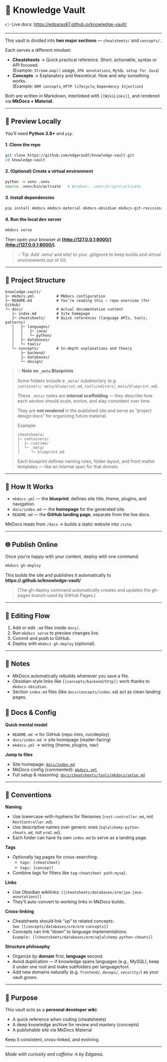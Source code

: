 # 🧠 Knowledge Vault

👉 Live docs: https://edgaras87.github.io/knowledge-vault/

---

This vault is divided into **two major sections** — `cheatsheets/` and `concepts/`.

Each serves a different mindset:

- **Cheatsheets** → Quick practical reference. Short, actionable, syntax or API focused.  
  (Example: `Stream.map()` usage, `JPA annotations`, `MySQL setup for Java`)
- **Concepts** → Explanatory and theoretical. How and *why* something works.  
  (Example: `ORM concepts`, `HTTP lifecycle`, `Dependency Injection`)

Both are written in Markdown, interlinked with `[[WikiLinks]]`, and rendered via **MkDocs + Material**.

---

## 🚀 Preview Locally

You’ll need **Python 3.8+** and `pip`.


#### 1. Clone the repo

```bash
git clone https://github.com/edgaras87/knowledge-vault.git
cd knowledge-vault
```

#### 2. (Optional) Create a virtual environment

```bash
python -m venv .venv
source .venv/bin/activate   # Windows: .venv\Scripts\activate
```

#### 3. Install dependencies

```bash
pip install mkdocs mkdocs-material mkdocs-obsidian mkdocs-git-revision-date-localized-plugin
```

#### 4. Run the local dev server

```bash
mkdocs serve
```

Then open your browser at **[http://127.0.0.1:8000/](http://127.0.0.1:8000/)**.

> 💡 Tip: Add .venv/ and site/ to your .gitignore to keep builds and virtual environments out of Git.

---

## 🧩 Project Structure

```
knowledge-vault/
├─ mkdocs.yml          # MkDocs configuration
├─ README.md           # You’re reading this — repo overview (for GitHub)
└─ docs/               # Actual documentation content
   ├─ index.md         # Site homepage
   ├─ cheatsheets/     # Quick references (language APIs, tools, patterns)
   │   ├─ languages/
   │   │   ├─ java/
   │   │   └─ python/
   │   ├─ databases/
   │   └─ tools/
   └─ concepts/        # In-depth explanations and theory
       ├─ backend/
       ├─ databases/
       └─ design/
```

> 💡 **Note on `_meta` Blueprints**
>
> Some folders include a `_meta/` subdirectory (e.g. `containers/_meta/blueprint.md`, `tools/editors/_meta/blueprint.md`).
>
> These `_meta/` notes are **internal scaffolding** — they describe how each section should scale, evolve, and stay consistent over time.
>
> They are **not rendered** in the published site and serve as “project design docs” for organizing future material.
>
> Example:
> ```
> cheatsheets/
> ├─ containers/
> │  ├─ runtime/
> │  └─ _meta/
> │     └─ blueprint.md
> ```
> Each blueprint defines naming rules, folder layout, and front matter templates — like an internal spec for that domain.

---

## 🧠 How It Works

* `mkdocs.yml` — the **blueprint**: defines site title, theme, plugins, and navigation.
* `docs/index.md` — the **homepage** for the generated site.
* `README.md` — the **GitHub landing page**, separate from the live docs.

MkDocs reads from `/docs` → builds a static website into `/site`.

---

## 🌐 Publish Online

Once you’re happy with your content, deploy with one command:


```bash
mkdocs gh-deploy
```

This builds the site and publishes it automatically to
**https://<your-username>.github.io/knowledge-vault/**

> (The gh-deploy command automatically creates and updates the gh-pages branch used by GitHub Pages.)

---

## 🧭 Editing Flow

1. Add or edit `.md` files inside `docs/`.
2. Run `mkdocs serve` to preview changes live.
3. Commit and push to GitHub.
4. Deploy with `mkdocs gh-deploy` (optional).

---

## 🧩 Notes

* MkDocs automatically rebuilds whenever you save a file.
* Obsidian-style links like `[[concepts/backend/http]]` work thanks to `mkdocs-obsidian`.
* Section `index.md` files (like `docs/concepts/index.md`) act as clean landing pages.

## 📄 Docs & Config

**Quick mental model**
- `README.md` → for GitHub (repo intro, run/deploy)
- `docs/index.md` → site homepage (reader-facing)
- `mkdocs.yml` → wiring (theme, plugins, nav)

**Jump to files**
- Site homepage: [`docs/index.md`](docs/index.md)
- MkDocs config (commented): [`mkdocs.yml`](mkdocs.yml)
- Full setup & reasoning: [`docs/cheatsheets/tools/mkdocs/setup.md`](docs/cheatsheets/tools/mkdocs/setup.md)


---

## 📘 Conventions

**Naming**
- Use lowercase-with-hyphens for filenames (`rest-controller.md`, not `RestController.md`).
- Use descriptive names over generic ones (`sqlalchemy-python-cheats.md`, not `orm2.md`).
- Each folder can have its own `index.md` to serve as a landing page.

**Tags**
- Optionally tag pages for cross-searching:
  - `tags: [cheatsheet]`
  - `tags: [concept]`
- Combine tags for filters like `tag:cheatsheet path:mysql`.

**Links**
- Use Obsidian wikilinks: `[[cheatsheets/databases/orm/jpa-java-annotations]]`
- They’ll auto-convert to working links in MkDocs builds.

**Cross-linking**
- Cheatsheets should link “up” to related concepts:  
  `See [[concepts/databases/orm/orm-concepts]]`
- Concepts can link “down” to language implementations:  
  `Example: [[cheatsheets/databases/orm/sqlalchemy-python-cheats]]`

**Structure philosophy**
- Organize by **domain** first, **language** second.
- Avoid duplication — if knowledge spans languages (e.g., MySQL), keep it under one root and make subfolders per language/tool.
- Add new domains naturally (e.g. `frontend/`, `devops/`, `security/`) as your vault grows.

---

## 🚀 Purpose

This vault acts as a **personal developer wiki**:  
- A quick reference when coding (cheatsheets)  
- A deep knowledge archive for review and mastery (concepts)  
- A publishable site via MkDocs Material

Keep it consistent, cross-linked, and evolving.

---

_Made with curiosity and caffeine ☕ by Edgaras._



